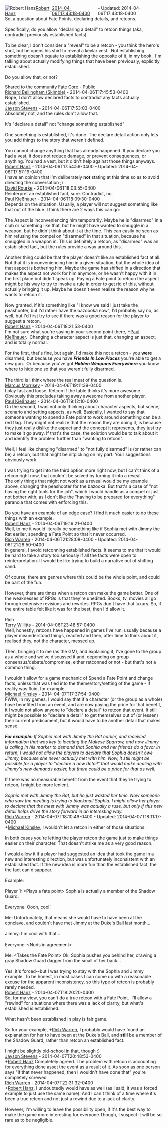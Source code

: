 <div style="margin-bottom:1em;"><div style="display:flex; align-items:center"><span itemprop="author" itemscope itemtype="http://schema.org/Person"><img class="author-photo" src="https://lh3.googleusercontent.com/a-/AAuE7mD3yvwFIxBUrNsdiEci6E-MIo7ApWFQqtHt10Ja=s64-c" alt="Robert Hanz" itemprop="image"><a href="https://plus.google.com/+RobertHanz" target="_blank" class="author" itemprop="url"><span itemprop="name">Robert Hanz</span></a></span> - <a target="_blank" href="https://plus.google.com/+RobertHanz/posts/E7DFyfDakGx"><span itemprop="dateCreated">2014-04-06T17:43:18-0400</span></a><span> - Updated: <span itemprop="dateModified">2014-04-06T17:43:18-0400</span></span></div><div class="main-content"><span itemprop="text">So, a question about Fate Points, declaring details, and retcons.<br><br>Specifically, do you allow &quot;declaring a detail&quot; to retcon things (aka, contradict previously established facts).<br><br>To be clear, I don&#39;t consider a &quot;reveal&quot; to be a retcon - you think the hero&#39;s shot, but he opens his shirt to reveal a kevlar vest.  Not establishing something doesn&#39;t equate to establishing the opposite of it, in my book.  I&#39;m talking about actually modifying things that have been previously, explicitly established.<br><br>Do you allow that, or not?</span></div></div><span itemprop="audience"><div class="visibility">Shared to the community <a href="https://plus.google.com/communities/117231873544673522940">Fate Core</a> - Public</div></span><meta itemprop="commentCount" content="16"><div class="comments"><div class="comment" itemprop="comment" itemscope itemtype="http://schema.org/Comment"><span itemprop="author" itemscope itemtype="http://schema.org/Person"><a target="_blank" href="https://plus.google.com/+RichardBellinghamSkimble" class="author" itemprop="url"><span itemprop="name">Richard Bellingham (Skimble)</span></a></span><span class="time"> - <span itemprop="dateCreated">2014-04-06T17:45:53-0400</span></span><div class="comment-content" itemprop="text">Nope, I don&#39;t allow declared facts to contradict any facts actually established.</div></div><div class="comment" itemprop="comment" itemscope itemtype="http://schema.org/Comment"><span itemprop="author" itemscope itemtype="http://schema.org/Person"><a target="_blank" href="https://plus.google.com/101070385788284872385" class="author" itemprop="url"><span itemprop="name">Jayson Stevens</span></a></span><span class="time"> - <span itemprop="dateCreated">2014-04-06T17:53:03-0400</span></span><div class="comment-content" itemprop="text">Absolutely not, and the rules don&#39;t allow that. <br><br>It&#39;s &quot;declare a detail&quot; not &quot;change something established&quot;<br><br>One something is established, it&#39;s done. The declare detail action only lets you add things to the story that weren&#39;t defined.<br><br>You cannot change anything that has already happened. If you declare you had a vest, it does not reduce damage, or prevent consequences, or anything. You had a vest, but it didn&#39;t help against those things anyways.</div></div><div class="comment" itemprop="comment" itemscope itemtype="http://schema.org/Comment"><span itemprop="author" itemscope itemtype="http://schema.org/Person"><a target="_blank" href="https://plus.google.com/+RobertHanz" class="author" itemprop="url"><span itemprop="name">Robert Hanz</span></a></span><span class="time"> - <span itemprop="dateCreated">2014-04-06T17:54:59-0400</span></span><span> - Updated: <span itemprop="dateModified">2014-04-06T17:57:19-0400</span></span><div class="comment-content" itemprop="text">I have an opinion that I&#39;m deliberately <b>not</b> stating at this time so as to avoid directing the conversation ;)</div></div><div class="comment" itemprop="comment" itemscope itemtype="http://schema.org/Comment"><span itemprop="author" itemscope itemtype="http://schema.org/Person"><a target="_blank" href="https://plus.google.com/+DavidRourke" class="author" itemprop="url"><span itemprop="name">David Rourke</span></a></span><span class="time"> - <span itemprop="dateCreated">2014-04-06T18:03:55-0400</span></span><div class="comment-content" itemprop="text">Reinterpret an established fact, sure. Contradict, no.</div></div><div class="comment" itemprop="comment" itemscope itemtype="http://schema.org/Comment"><span itemprop="author" itemscope itemtype="http://schema.org/Person"><a target="_blank" href="https://plus.google.com/112230078537377625576" class="author" itemprop="url"><span itemprop="name">Paul Kießhauer</span></a></span><span class="time"> - <span itemprop="dateCreated">2014-04-06T18:09:30-0400</span></span><div class="comment-content" itemprop="text">Depends on the situation. Usually, a player will not suggest something like that out of the blue. I think there are 2 ways this can go:<br><br>The Aspect is inconveniencing him temporarily. Maybe he is &quot;disarmed&quot; in a club or something like that, but he might have wanted to smuggle in a weapon, but he didn&#39;t think about it at the time. This can easily be seen as him refusing the compel on &quot;disarmed&quot; in that situation, because he smuggled in a weapon in. This is definitely a retcon, as &quot;disarmed&quot; was an established fact, but the rules provide a way around this.<br><br>Another thing could be that the player doesn&#39;t like an established fact at all. Not that it is inconveniencing him in a given situation, but the whole idea of that aspect is bothering him. Maybe the game has shifted in a direction that makes the aspect not work for him anymore, or he wasn&#39;t happy with it in the first place but didn&#39;t speak up. Paying a Fate point to retcon the aspect might be his way to try to invoke a rule in order to get rid of this, without actually bringing it up. Maybe he doesn&#39;t even realize the reason why he wants to retcon it.<br><br>Now granted, if it&#39;s something like &quot;I know we said I just take the peashooter, but I&#39;d rather have the bazoooka now&quot;, I&#39;d probably say no, as well, but I&#39;d first try to see if there was a good reason for the player to suggest a retcon.</div></div><div class="comment" itemprop="comment" itemscope itemtype="http://schema.org/Comment"><span itemprop="author" itemscope itemtype="http://schema.org/Person"><a target="_blank" href="https://plus.google.com/+RobertHanz" class="author" itemprop="url"><span itemprop="name">Robert Hanz</span></a></span><span class="time"> - <span itemprop="dateCreated">2014-04-06T18:21:53-0400</span></span><div class="comment-content" itemprop="text">I&#39;m not sure what you&#39;re saying in your second point there, <span class="proflinkWrapper"><span class="proflinkPrefix">+</span><a class="proflink bidi_isolate" href="https://plus.google.com/112230078537377625576" oid="112230078537377625576" >Paul Kießhauer</a></span>.  Changing a character aspect is just that, changing an aspect, and is totally normal.<br><br>For the first, that&#39;s fine, but again, I&#39;d make this not a retcon - you <b>were</b> disarmed, but because you have <b><i>Friends In Low Places</i></b> you&#39;re able to get a new gun.  Or because you&#39;ve got <b><i>Hidden Weapons Everywhere</i></b> you know where to hide one so that you weren&#39;t fully disarmed.<br><br>The third is I think where the real meat of the question is.</div></div><div class="comment" itemprop="comment" itemscope itemtype="http://schema.org/Comment"><span itemprop="author" itemscope itemtype="http://schema.org/Person"><a target="_blank" href="https://plus.google.com/+MarcusMorrisey" class="author" itemprop="url"><span itemprop="name">Marcus Morrisey</span></a></span><span class="time"> - <span itemprop="dateCreated">2014-04-06T19:11:39-0400</span></span><div class="comment-content" itemprop="text">I play fast and loose. Retcon if the table thinks it&#39;s more awesome. Obviously this precludes taking away awesome from another player. </div></div><div class="comment" itemprop="comment" itemscope itemtype="http://schema.org/Comment"><span itemprop="author" itemscope itemtype="http://schema.org/Person"><a target="_blank" href="https://plus.google.com/112230078537377625576" class="author" itemprop="url"><span itemprop="name">Paul Kießhauer</span></a></span><span class="time"> - <span itemprop="dateCreated">2014-04-06T19:12:10-0400</span></span><div class="comment-content" itemprop="text">On the second, I was not only thinking about character aspects, but scene, scenario and setting aspects, as well. Basically, I wanted to say that someone wanting to spend a Fate point to work around something can be a red flag. They might not realize that the reason they are doing it, is because they just really dislike the aspect and the concept it represents, they just try to make it go away. If that&#39;s the case, the solution would be to talk about it and identify the problem further than &quot;wanting to retcon&quot;.<br><br>Well, I feel like changing &quot;disarmed&quot; to &quot;not fully disarmed&quot; is (or rather can be) a retcon, but that might be nitpicking on my part. Your suggestions obviously work.<br><br>I was trying to get into the third option more right now, but I can&#39;t think of a retcon right now, that couldn&#39;t be solved by turning it into a reveal.<br>The only things that might not work as a reveal would be my example above, changing the peashooter for the bazooka. But that&#39;s a case of &quot;not having the right tools for the job&quot;, which I would handle as a compel or just not bother with, as I don&#39;t like the &quot;having to be prepared for everything&quot; paranoia that comes with enforcing this.<br><br>Do you have an example of an edge case? I find it much easier to do these things with an example.</div></div><div class="comment" itemprop="comment" itemscope itemtype="http://schema.org/Comment"><span itemprop="author" itemscope itemtype="http://schema.org/Person"><a target="_blank" href="https://plus.google.com/+RobertHanz" class="author" itemprop="url"><span itemprop="name">Robert Hanz</span></a></span><span class="time"> - <span itemprop="dateCreated">2014-04-06T19:16:21-0400</span></span><div class="comment-content" itemprop="text">Well, to me it would literally be something like if Sophia met with Jimmy the Rat earlier, spending a Fate Point so that it never occurred.</div></div><div class="comment" itemprop="comment" itemscope itemtype="http://schema.org/Comment"><span itemprop="author" itemscope itemtype="http://schema.org/Person"><a target="_blank" href="https://plus.google.com/+RichWarren" class="author" itemprop="url"><span itemprop="name">Rich Warren</span></a></span><span class="time"> - <span itemprop="dateCreated">2014-04-06T21:28:08-0400</span></span><span> - Updated: <span itemprop="dateModified">2014-04-06T21:28:50-0400</span></span><div class="comment-content" itemprop="text">In general, I avoid retconning established facts. It seems to me that it would be hard to take a story too seriously if all the facts were open to reinterpretation. It would be like trying to build a narrative out of shifting sand.<br><br>Of course, there are genres where this could be the whole point, and could be part of the fun.<br><br>However, there are times when a retcon can make the game better. One of the weaknesses of RPGs is that they&#39;re unedited. Books, tv, movies all go through extensive revisions and rewrites. RPGs don&#39;t have that luxury. So, if the entire table felt like it was for the best, then I&#39;d allow it. <br><br>Rich</div></div><div class="comment" itemprop="comment" itemscope itemtype="http://schema.org/Comment"><span itemprop="author" itemscope itemtype="http://schema.org/Person"><a target="_blank" href="https://plus.google.com/+TerryWillitts" class="author" itemprop="url"><span itemprop="name">Terry Willitts</span></a></span><span class="time"> - <span itemprop="dateCreated">2014-04-06T23:48:57-0400</span></span><div class="comment-content" itemprop="text">Well, honestly, retcons have happened in games I&#39;ve run, usually because a player misunderstood things, reacted and then, after time to think about it, realised they, not the character, messed up.<br><br>Then, bringing it to me (as the GM), and explaining it, I&#39;ve gone to the group as a whole and we&#39;ve discussed it and, depending on group consensus/debate/compromise, either retconned or not - but that&#39;s not a common thing.<br><br>I wouldn&#39;t allow for a game mechanic of Spend a Fate Point and change facts, unless that was tied into the theme/story/setting of the game - if reality was fluid, for example.  </div></div><div class="comment" itemprop="comment" itemscope itemtype="http://schema.org/Comment"><span itemprop="author" itemscope itemtype="http://schema.org/Person"><a target="_blank" href="https://plus.google.com/+MichaelKinsleyOutWest" class="author" itemprop="url"><span itemprop="name">Michael Kinsley</span></a></span><span class="time"> - <span itemprop="dateCreated">2014-04-07T17:37:54-0400</span></span><div class="comment-content" itemprop="text">FWIW, in my games, I would say that if a character (or the group as a whole) have benefited from an event, and are now paying the price for that benefit, it I would not allow anyone to &quot;declare a detail&quot; to retcon that event. It still might be possible to &quot;declare a detail&quot; to get themselves out of (or lessen) their current predicament, but it would have to be another detail that makes sense.<br><br><b><i>For example:</i></b><i> If Sophia met with Jimmy the Rat earlier, and received information that was key to locating the Maltese Sparrow, and now Jimmy is calling in his marker to demand that Sophia and her friends do a favor in return, I would not allow the players to declare that Sophia doesn&#39;t owe Jimmy, because she never actually met with him. Now, it still might be possible for a player to &quot;declare a new detail&quot; that would make dealing with Jimmy&#39;s new demands easier, but there could be a price for that as well.</i><br><br>If there was no measurable benefit from the event that they&#39;re trying to retcon, I might be more lenient.<br><br><i>Sophia met with Jimmy the Rat, but he just wasted her time. Now someone who saw the meeting is trying to blackmail Sophia. I might allow her player to declare that the meet with Jimmy was actually a ruse, but only if this new detail helps drive the story forward in an interesting way.</i></div></div><div class="comment" itemprop="comment" itemscope itemtype="http://schema.org/Comment"><span itemprop="author" itemscope itemtype="http://schema.org/Person"><a target="_blank" href="https://plus.google.com/+RichWarren" class="author" itemprop="url"><span itemprop="name">Rich Warren</span></a></span><span class="time"> - <span itemprop="dateCreated">2014-04-07T18:10:49-0400</span></span><span> - Updated: <span itemprop="dateModified">2014-04-07T18:11:17-0400</span></span><div class="comment-content" itemprop="text"><span class="proflinkWrapper"><span class="proflinkPrefix">+</span><a class="proflink bidi_isolate" href="https://plus.google.com/110209564639707909577" oid="110209564639707909577" >Michael Kinsley</a></span>, I wouldn&#39;t let a retcon in either of those situations.<br><br>In both cases you&#39;re letting the player retcon the game just to make things easier on their character. That doesn&#39;t strike me as a very good reason.<br><br>I would allow it if a player had suggested an idea that took the game in a new and interesting direction, but was unfortunately inconsistent with an established fact. If the new idea is more fun than the established fact, the the fact can disappear.<br><br>Example:<br><br>Player 1: &lt;Plays a fate point&gt; Sophia is actually a member of the Shadow Guard.<br><br>Everyone: Oooh, cool!<br><br>Me: Unfortunately, that means she would have to have been at the conclave, and couldn&#39;t have met Jimmy at the Duke&#39;s Ball last month...<br><br>Jimmy: I&#39;m cool with that...<br><br>Everyone: &lt;Nods in agreement&gt;<br><br>Me: &lt;Takes the Fate Point&gt; Ok, Sophia pushes you behind her, drawing a gray Shadow Guard dagger from the small of her back...<br><br>Yes, it&#39;s forced--but I was trying to stay with the Sophia and Jimmy example. To be honest, in most cases I can come up with a reasonable excuse for the apparent inconsistency, so this type of retcon is probably rarely needed.</div></div><div class="comment" itemprop="comment" itemscope itemtype="http://schema.org/Comment"><span itemprop="author" itemscope itemtype="http://schema.org/Person"><a target="_blank" href="https://plus.google.com/+RobertHanz" class="author" itemprop="url"><span itemprop="name">Robert Hanz</span></a></span><span class="time"> - <span itemprop="dateCreated">2014-04-07T18:20:20-0400</span></span><div class="comment-content" itemprop="text">So, for my view, you can&#39;t do a true retcon with a Fate Point.  I&#39;ll allow a &quot;rewind&quot; for situations where there was a lack of clarity, but what&#39;s established is established.<br><br>What hasn&#39;t been established in play is fair game.<br><br>So for your example, <span class="proflinkWrapper"><span class="proflinkPrefix">+</span><a class="proflink bidi_isolate" href="https://plus.google.com/114311896476820866022" oid="114311896476820866022" >Rich Warren</a></span>, I probably would have found an explanation for her to have been at the Duke&#39;s Ball, and <b>still</b> be a member of the Shadow Guard, rather than retcon an established fact.<br><br>I might be slightly old-school in that, though :)</div></div><div class="comment" itemprop="comment" itemscope itemtype="http://schema.org/Comment"><span itemprop="author" itemscope itemtype="http://schema.org/Person"><a target="_blank" href="https://plus.google.com/101070385788284872385" class="author" itemprop="url"><span itemprop="name">Jayson Stevens</span></a></span><span class="time"> - <span itemprop="dateCreated">2014-04-07T20:48:53-0400</span></span><div class="comment-content" itemprop="text"><span class="proflinkWrapper"><span class="proflinkPrefix">+</span><a class="proflink bidi_isolate" href="https://plus.google.com/108546067488075210468" oid="108546067488075210468" >Robert Hanz</a></span> Completely agreed. The problem with retcon is accounting for everything done asset the event as a result of it. As soon as one person says &quot;if that never happened, then I wouldn&#39;t have done that&quot; you&#39;re completely screwed</div></div><div class="comment" itemprop="comment" itemscope itemtype="http://schema.org/Comment"><span itemprop="author" itemscope itemtype="http://schema.org/Person"><a target="_blank" href="https://plus.google.com/+RichWarren" class="author" itemprop="url"><span itemprop="name">Rich Warren</span></a></span><span class="time"> - <span itemprop="dateCreated">2014-04-07T22:31:32-0400</span></span><div class="comment-content" itemprop="text"><span class="proflinkWrapper"><span class="proflinkPrefix">+</span><a class="proflink bidi_isolate" href="https://plus.google.com/108546067488075210468" oid="108546067488075210468" >Robert Hanz</a></span>, I undoubtedly would have as well (as I said, it was a forced example to just use the same name). And I can&#39;t think of a time where it&#39;s been a true retcon and not just a rewind due to a lack of clarity. <br><br>However, I&#39;m willing to leave the possibility open, if it&#39;s the best way to make the game more interesting for everyone.Though, I suspect it will be so rare as to be negligible.</div></div></div></body></html>